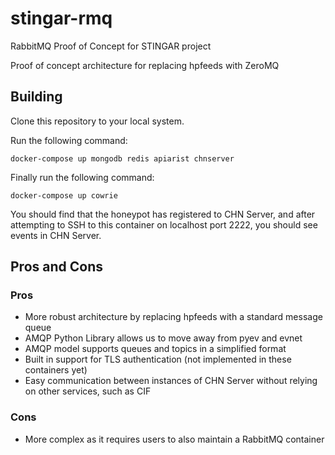 # stingar-rmq
RabbitMQ Proof of Concept for STINGAR project

Proof of concept architecture for replacing hpfeeds with ZeroMQ

## Building

Clone this repository to your local system.

Run the following command:

```
docker-compose up mongodb redis apiarist chnserver
```

Finally run the following command:

```
docker-compose up cowrie
```

You should find that the honeypot has registered to CHN Server, and after attempting to SSH to this container on localhost port 2222, you should see events in CHN Server.


## Pros and Cons

### Pros

* More robust architecture by replacing hpfeeds with a standard message queue
* AMQP Python Library allows us to move away from pyev and evnet
* AMQP model supports queues and topics in a simplified format
* Built in support for TLS authentication (not implemented in these containers yet)
* Easy communication between instances of CHN Server without relying on other services, such as CIF


### Cons

* More complex as it requires users to also maintain a RabbitMQ container
